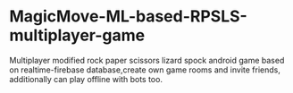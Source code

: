 # MagicMove-ML-based-RPSLS-multiplayer-game
Multiplayer modified rock paper scissors lizard spock android game based on realtime-firebase database,create own game rooms and invite friends, additionally can play offline with bots too.
